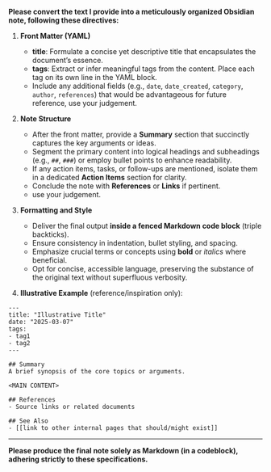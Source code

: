 **Please convert the text I provide into a meticulously organized Obsidian note, following these directives:**

1. **Front Matter (YAML)**
   - **title**: Formulate a concise yet descriptive title that encapsulates the document’s essence.  
   - **tags**: Extract or infer meaningful tags from the content. Place each tag on its own line in the YAML block.  
   - Include any additional fields (e.g., `date`, `date_created`, `category`, `author`, `references`) that would be advantageous for future reference, use your judgement.

2. **Note Structure**
   - After the front matter, provide a **Summary** section that succinctly captures the key arguments or ideas.  
   - Segment the primary content into logical headings and subheadings (e.g., `##`, `###`) or employ bullet points to enhance readability.  
   - If any action items, tasks, or follow-ups are mentioned, isolate them in a dedicated **Action Items** section for clarity.  
   - Conclude the note with **References** or **Links** if pertinent.
   - use your judgement.

3. **Formatting and Style**
   - Deliver the final output **inside a fenced Markdown code block** (triple backticks).  
   - Ensure consistency in indentation, bullet styling, and spacing.  
   - Emphasize crucial terms or concepts using **bold** or *italics* where beneficial.  
   - Opt for concise, accessible language, preserving the substance of the original text without superfluous verbosity.

4. **Illustrative Example** (reference/inspiration only):

```
---
title: "Illustrative Title"
date: "2025-03-07"
tags:
- tag1
- tag2
---

## Summary
A brief synopsis of the core topics or arguments.

<MAIN CONTENT>

## References
- Source links or related documents

## See Also
- [[link to other internal pages that should/might exist]]
```

---

**Please produce the final note solely as Markdown (in a codeblock), adhering strictly to these specifications.**
